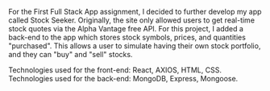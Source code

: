 For the First Full Stack App assignment, I decided to further develop my app called Stock Seeker. Originally, the site only allowed users to get real-time stock quotes via the Alpha Vantage free API. For this project, I added a back-end to the app which stores stock symbols, prices, and quantities "purchased". This allows a user to simulate having their own stock portfolio, and they can "buy" and "sell" stocks.

Technologies used for the front-end:  React, AXIOS, HTML, CSS.
Technologies used for the back-end:  MongoDB, Express, Mongoose.